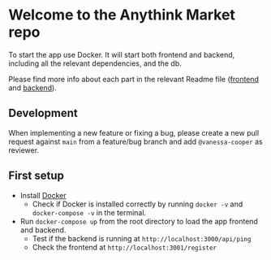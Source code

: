 # Welcome to the Anythink Market repo

To start the app use Docker. It will start both frontend and backend, including all the relevant dependencies, and the db.

Please find more info about each part in the relevant Readme file ([frontend](frontend/readme.md) and [backend](backend/README.md)).

## Development

When implementing a new feature or fixing a bug, please create a new pull request against `main` from a feature/bug branch and add `@vanessa-cooper` as reviewer.

## First setup

- Install [Docker](https://docs.docker.com/get-docker/)
  - Check if Docker is installed correctly by running `docker -v` and `docker-compose -v` in the terminal.
- Run `docker-compose up` from the root directory to load the app frontend and backend.
  - Test if the backend is running at `http://localhost:3000/api/ping`
  - Check the frontend at `http://localhost:3001/register`
